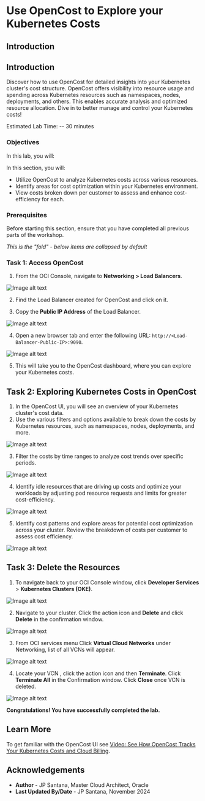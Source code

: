 # Use OpenCost to Explore your Kubernetes Costs

## Introduction

## Introduction

Discover how to use OpenCost for detailed insights into your Kubernetes cluster's cost structure. OpenCost offers visibility into resource usage and spending across Kubernetes resources such as namespaces, nodes, deployments, and others. This enables accurate analysis and optimized resource allocation. Dive in to better manage and control your Kubernetes costs!

Estimated Lab Time: -- 30 minutes

### Objectives

In this lab, you will:

In this section, you will:

* Utilize OpenCost to analyze Kubernetes costs across various resources.
* Identify areas for cost optimization within your Kubernetes environment.
* View costs broken down per customer to assess and enhance cost-efficiency for each.

### Prerequisites

Before starting this section, ensure that you have completed all previous parts of the workshop.

*This is the "fold" - below items are collapsed by default*

### Task 1: Access OpenCost

1. From the OCI Console, navigate to **Networking > Load Balancers**.

![Image alt text](images/sample1.png)

2. Find the Load Balancer created for OpenCost and click on it.

3. Copy the **Public IP Address** of the Load Balancer.

![Image alt text](images/sample2.png)

4. Open a new browser tab and enter the following URL: `http://<Load-Balancer-Public-IP>:9090`.

![Image alt text](images/sample3.png)

5. This will take you to the OpenCost dashboard, where you can explore your Kubernetes costs.

## Task 2: Exploring Kubernetes Costs in OpenCost

1. In the OpenCost UI, you will see an overview of your Kubernetes cluster's cost data.
2. Use the various filters and options available to break down the costs by Kubernetes resources, such as namespaces, nodes, deployments, and more.

![Image alt text](images/sample4.png)

3. Filter the costs by time ranges to analyze cost trends over specific periods.

![Image alt text](images/sample5.png)

4. Identify idle resources that are driving up costs and optimize your workloads by adjusting pod resource requests and limits for greater cost-efficiency.

![Image alt text](images/sample6.png)

5. Identify cost patterns and explore areas for potential cost optimization across your cluster.
Review the breakdown of costs per customer to assess cost efficiency.

![Image alt text](images/sample7.png)

## Task 3: Delete the Resources

1. To navigate back to your OCI Console window, click **Developer Services** > **Kubernetes Clusters (OKE)**.

![Image alt text](images/sample8.png)

2. Navigate to your cluster. Click the action icon and **Delete** and click **Delete** in the confirmation window.

![Image alt text](images/sample9.png)

3. From OCI services menu Click **Virtual Cloud Networks** under Networking, list of all VCNs will appear.

![Image alt text](images/sample10.png)

4. Locate your VCN , click the action icon and then **Terminate**. Click **Terminate All** in the Confirmation window. Click **Close** once VCN is deleted.

![Image alt text](images/sample11.png)

**Congratulations! You have successfully completed the lab.**

## Learn More

To get familiar with the OpenCost UI see [Video: See How OpenCost Tracks Your Kubernetes Costs and Cloud Billing](https://youtu.be/lCP4Ci9Kcdg).

## Acknowledgements

* **Author** - JP Santana, Master Cloud Architect, Oracle
* **Last Updated By/Date** - JP Santana, November 2024
